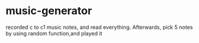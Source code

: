 # music-generator
recorded c to c1 music notes, and read everything. Afterwards, pick 5 notes by using random function,and played it
